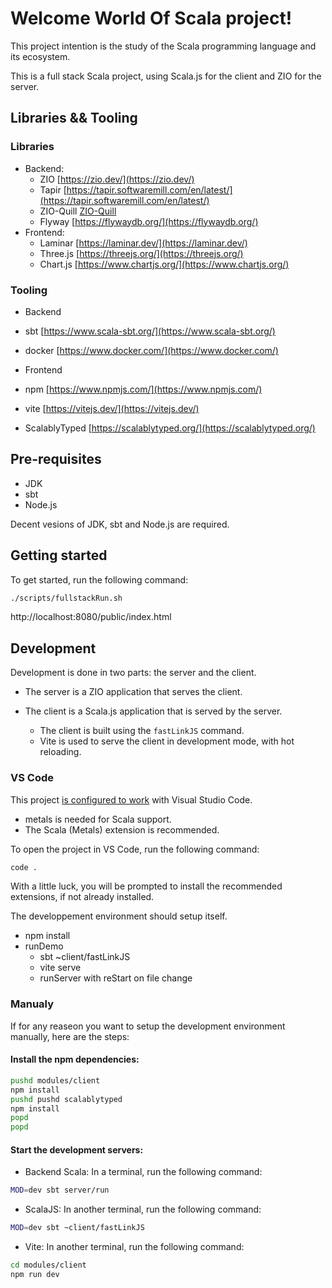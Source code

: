 # Welcome World Of Scala project!

This project intention is the study of the Scala programming language and its ecosystem.

This is a full stack Scala project, using Scala.js for the client and ZIO for the server.



## Libraries && Tooling

### Libraries
* Backend:
  * ZIO [https://zio.dev/](https://zio.dev/)
  * Tapir [https://tapir.softwaremill.com/en/latest/](https://tapir.softwaremill.com/en/latest/)
  * ZIO-Quill [ZIO-Quill](https://zio.dev/zio-quill/)
  * Flyway [https://flywaydb.org/](https://flywaydb.org/)
* Frontend:
  * Laminar [https://laminar.dev/](https://laminar.dev/)
  * Three.js [https://threejs.org/](https://threejs.org/)
  * Chart.js [https://www.chartjs.org/](https://www.chartjs.org/)


### Tooling

* Backend
 * sbt [https://www.scala-sbt.org/](https://www.scala-sbt.org/)
 * docker [https://www.docker.com/](https://www.docker.com/)

* Frontend
 * npm [https://www.npmjs.com/](https://www.npmjs.com/)
 * vite [https://vitejs.dev/](https://vitejs.dev/)
 * ScalablyTyped [https://scalablytyped.org/](https://scalablytyped.org/)


## Pre-requisites

- JDK
- sbt
- Node.js

Decent vesions of JDK, sbt and Node.js are required.

## Getting started

To get started, run the following command:

```bash
./scripts/fullstackRun.sh
```

http://localhost:8080/public/index.html


## Development

Development is done in two parts: the server and the client.

* The server is a ZIO application that serves the client.

* The client is a Scala.js application that is served by the server.

  * The client is built using the `fastLinkJS` command.
  * Vite is used to serve the client in development mode, with hot reloading.



### VS Code

This project [is configured to work](.vscode/tasks.json) with Visual Studio Code.

* metals is needed for Scala support.
* The Scala (Metals) extension is recommended.

To open the project in VS Code, run the following command:

```bash
code .
```

With a little luck, you will be prompted to install the recommended extensions, if not already installed.

The developpement environment should setup itself.

* npm install
* runDemo
  * sbt ~client/fastLinkJS
  * vite serve
  * runServer with reStart on file change



### Manualy

If for any reaseon you want to setup the development environment manually, here are the steps:

#### Install the npm dependencies:

```bash
pushd modules/client
npm install
pushd pushd scalablytyped
npm install
popd
popd
```

#### Start the development servers:

* Backend Scala:  In a terminal, run the following command:
```bash
MOD=dev sbt server/run
```
* ScalaJS: In another terminal, run the following command:
```bash
MOD=dev sbt ~client/fastLinkJS
```
* Vite: In another terminal, run the following command:
```bash
cd modules/client
npm run dev
```


